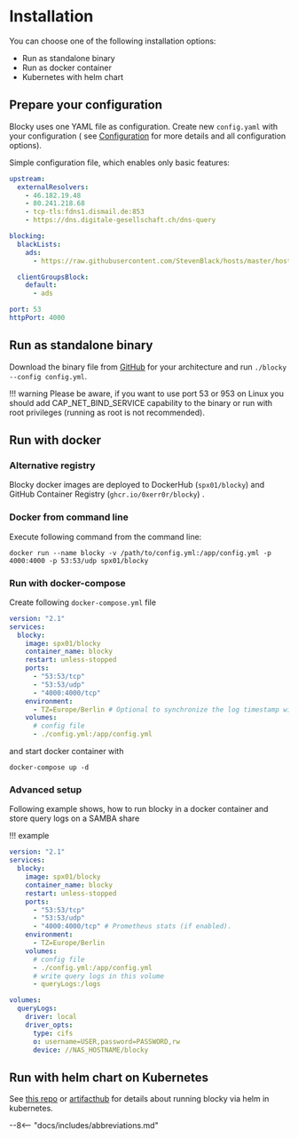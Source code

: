 # Installation

You can choose one of the following installation options:

* Run as standalone binary
* Run as docker container
* Kubernetes with helm chart

## Prepare your configuration

Blocky uses one YAML file as configuration. Create new `config.yaml` with your configuration (
see [Configuration](configuration.md) for more details and all configuration options).

Simple configuration file, which enables only basic features:

```yaml
upstream:
  externalResolvers:
    - 46.182.19.48
    - 80.241.218.68
    - tcp-tls:fdns1.dismail.de:853
    - https://dns.digitale-gesellschaft.ch/dns-query

blocking:
  blackLists:
    ads:
      - https://raw.githubusercontent.com/StevenBlack/hosts/master/hosts

  clientGroupsBlock:
    default:
      - ads

port: 53
httpPort: 4000
```

## Run as standalone binary

Download the binary file from [GitHub](https://github.com/0xERR0R/blocky/releases) for your architecture and
run `./blocky --config config.yml`.

!!! warning Please be aware, if you want to use port 53 or 953 on Linux you should add CAP_NET_BIND_SERVICE capability
to the binary or run with root privileges (running as root is not recommended).

## Run with docker

### Alternative registry

Blocky docker images are deployed to DockerHub (`spx01/blocky`) and GitHub Container Registry (`ghcr.io/0xerr0r/blocky`)
.

### Docker from command line

Execute following command from the command line:

```    
docker run --name blocky -v /path/to/config.yml:/app/config.yml -p 4000:4000 -p 53:53/udp spx01/blocky
```

### Run with docker-compose

Create following `docker-compose.yml` file

```yaml
version: "2.1"
services:
  blocky:
    image: spx01/blocky
    container_name: blocky
    restart: unless-stopped
    ports:
      - "53:53/tcp"
      - "53:53/udp"
      - "4000:4000/tcp"
    environment:
      - TZ=Europe/Berlin # Optional to synchronize the log timestamp with host
    volumes:
      # config file
      - ./config.yml:/app/config.yml
```

and start docker container with

```
docker-compose up -d
```

### Advanced setup

Following example shows, how to run blocky in a docker container and store query logs on a SAMBA share

!!! example
```yaml
version: "2.1"
services:
  blocky:
    image: spx01/blocky
    container_name: blocky
    restart: unless-stopped
    ports:
      - "53:53/tcp"
      - "53:53/udp"
      - "4000:4000/tcp" # Prometheus stats (if enabled).
    environment:
      - TZ=Europe/Berlin
    volumes:
      # config file
      - ./config.yml:/app/config.yml
      # write query logs in this volume
      - queryLogs:/logs

volumes:
  queryLogs:
    driver: local
    driver_opts:
      type: cifs
      o: username=USER,password=PASSWORD,rw
      device: //NAS_HOSTNAME/blocky  
```

## Run with helm chart on Kubernetes

See [this repo](https://github.com/k8s-at-home/charts/tree/master/charts/blocky)
or [artifacthub](https://hub.helm.sh/charts/k8s-at-home/blocky) for details about running blocky via helm in kubernetes.

--8<-- "docs/includes/abbreviations.md"